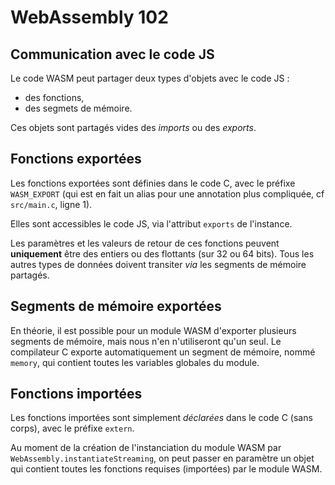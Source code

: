 # WebAssembly 102


## Communication avec le code JS

Le code WASM peut partager deux types d'objets avec le code JS :

* des fonctions,
* des segmets de mémoire.

Ces objets sont partagés vides des *imports* ou des *exports*.


## Fonctions exportées

Les fonctions exportées sont définies dans le code C, avec le préfixe `WASM_EXPORT` (qui est en fait un alias pour une annotation plus compliquée, cf `src/main.c`, ligne 1).

Elles sont accessibles le code JS, via l'attribut `exports` de l'instance.

Les paramètres et les valeurs de retour de ces fonctions peuvent **uniquement** être des entiers ou des flottants (sur 32 ou 64 bits). Tous les autres types de données doivent transiter *via* les segments de mémoire partagés.


## Segments de mémoire exportées

En théorie, il est possible pour un module WASM d'exporter plusieurs segments de mémoire, mais nous n'en n'utiliseront qu'un seul. Le compilateur C exporte automatiquement un segment de mémoire, nommé `memory`, qui contient toutes les variables globales du module.


## Fonctions importées

Les fonctions importées sont simplement *déclarées* dans le code C (sans corps), avec le préfixe `extern`.

Au moment de la création de l'instanciation du module WASM par `WebAssembly.instantiateStreaming`, on peut passer en paramètre un objet qui contient toutes les fonctions requises (importées) par le module WASM. 
